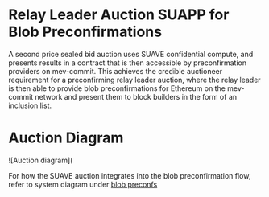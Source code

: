 # Relay Leader Auction SUAPP for Blob Preconfirmations
A second price sealed bid auction uses SUAVE confidential compute, and presents results in a contract that is then accessible by preconfirmation providers on mev-commit. This achieves the credible auctioneer requirement for a preconfirming relay leader auction, where the relay leader is then able to provide blob preconfirmations for Ethereum on the mev-commit network and present them to block builders in the form of an inclusion list.

# Auction Diagram
![Auction diagram](

For how the SUAVE auction integrates into the blob preconfirmation flow, refer to system diagram under [blob preconfs](https://github.com/primevprotocol/blob-preconfs)
